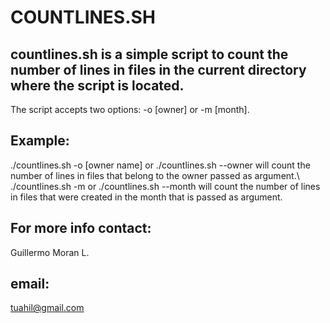 # COUNTLINES.SH

## countlines.sh is a simple script to count the number of lines in files in the current directory where the script is located.
 The script accepts two options: -o [owner] or -m [month].
## Example:
 ./countlines.sh -o [owner name] or ./countlines.sh --owner  will count the number of lines in files that belong to the owner passed as argument.\\
 ./countlines.sh -m or ./countlines.sh --month will count the number of lines in files that were created in the month that is passed as argument.

## For more info contact: 
Guillermo Moran L.
## email: 
tuahil@gmail.com

